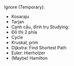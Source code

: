 Ignore (Temporary):
- Kosaraju
- Tarjan
- Cạnh cầu, đỉnh trụ
Studying:
- Đồ thị 2 phía
- Cycle
- Kruskal, prim
- Dijkstra: Find Shortest Path
- Euler: Hierholzer
- (Maybe) Hamilton